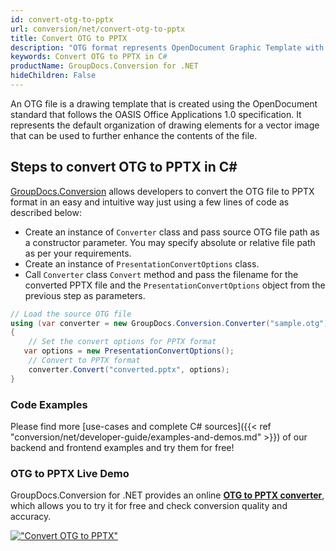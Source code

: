 ```yaml
---
id: convert-otg-to-pptx
url: conversion/net/convert-otg-to-pptx
title: Convert OTG to PPTX
description: "OTG format represents OpenDocument Graphic Template with .otg extension. Learn how to convert OTG to PPTX file programmatically in C# language using GroupDocs.Conversion for .NET library."
keywords: Convert OTG to PPTX in C#
productName: GroupDocs.Conversion for .NET
hideChildren: False
---
```


An OTG file is a drawing template that is created using the OpenDocument standard that follows the OASIS Office Applications 1.0 specification. It represents the default organization of drawing elements for a vector image that can be used to further enhance the contents of the file.

## Steps to convert OTG to PPTX in C#

[GroupDocs.Conversion](https://products.groupdocs.com/conversion/net) allows developers to convert the OTG file to PPTX format in an easy and intuitive way just using a few lines of code as described below:

* Create an instance of `Converter` class and pass source OTG file path as a constructor parameter. You may specify absolute or relative file path as per your requirements. 
* Create an instance of `PresentationConvertOptions` class.
* Call `Converter` class `Convert` method and pass the filename for the converted PPTX file and the `PresentationConvertOptions` object from the previous step as parameters.

```csharp
// Load the source OTG file
using (var converter = new GroupDocs.Conversion.Converter("sample.otg"))
{
    // Set the convert options for PPTX format
   var options = new PresentationConvertOptions();
    // Convert to PPTX format
    converter.Convert("converted.pptx", options);
}
```

### Code Examples

Please find more [use-cases and complete C# sources]({{< ref "conversion/net/developer-guide/examples-and-demos.md" >}}) of our backend and frontend examples and try them for free!

### OTG to PPTX Live Demo

GroupDocs.Conversion for .NET provides an online [**OTG to PPTX converter**](https://products.groupdocs.app/conversion/otg-to-pptx), which allows you to try it for free and check conversion quality and accuracy.

[!["Convert OTG to PPTX"](conversion/net/images/convert-to-pptx/convert-otg-to-pptx.png)](https://products.groupdocs.app/conversion/otg-to-pptx)
